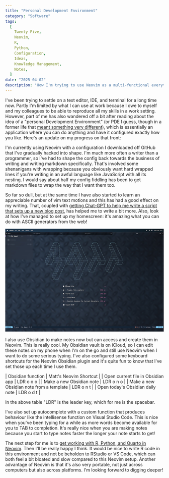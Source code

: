 ```yaml
---
title: "Personal Development Environment"
category: "Software"
tags:
  [
    Twenty Five,
    Neovim,
    R,
    Python,
    Configuration,
    Ideas,
    Knowledge Management,
    Notes,
  ]
date: "2025-04-02"
description: "How I'm trying to use Neovim as a multi-functional everything app."
---
```


I've been trying to settle on a text editor, IDE, and terminal for a long time now. Partly I'm limited by what I can use at work because I owe to myself and my colleagues to be able to reproduce all my skills in a work setting. However, part of me has also wandered off a bit after reading about the idea of a "personal Development Environment" (or PDE I guess, though in a former life that [meant something very different](https://en.wikipedia.org/wiki/Partial_differential_equation)), which is essentially an application where you can do anything and have it configured exactly how you like. Here's an update on my progress on that front:

<!--more-->

I'm currently using Neovim with a configuration I downloaded off GitHub that I've gradually hacked into shape. I'm much more often a writer than a programmer, so I've had to shape the config back towards the business of writing and writing markdown specifically. That's involved some shenanigans with wrapping because you obviously want hard wrapped lines if you're writing in an awful language like JavaScript with all its nesting. I would say about half my config fiddling has been to get markdown files to wrap the way that I want them too.

So far so dull, but at the same time I have also started to learn an appreciable number of vim text motions and this has had a good effect on my writing. That, coupled with [getting Chat-GPT to help me write a script that sets up a new blog post](https://mattischrome.com/posts/fun-with-chatgpt/), has helped me to write a bit more. Also, look at how I've managed to set up my homescreen: it's amazing what you can do with ASCII generators from the web!

![Matt's amazing Neovim homescreen](./images/nvim-homescreen.jpg)

I also use Obsidian to make notes now but can access and create them in Neovim. This is really cool. My Obsidian vault is on iCloud, so I can edit these notes on my phone when I'm on the go and still use Neovim when I want to do some serious typing. I've also configured some keyboard shortcuts for the Neovim Obsidian plugin and it's quite fun to know that I've set those up each time I use them.

| Obsidian function | Matt's Neovim Shortcut |
| Open current file in Obsidian app | LDR o o o |
| Make a new Obsidian note | LDR o n o |
| Make a new Obsidian note from a template | LDR o n t |
| Open today's Obsidian daily note | LDR o d t |

In the above table "LDR" is the leader key, which for me is the spacebar.

I've also set up autocomplete with a custom function that produces behaviour like the intellisense function on Visual Studio Code. This is nice when you've been typing for a while as more words become available for you to TAB to completion. It's really nice when you are making notes because you start to type notes faster the longer your note starts to get!

The next step for me is to [get working with R, Python, and Quarto in Neovim](https://quarto.org/docs/get-started/hello/neovim.html). Then I'll be really happy I think. It would be nice to write R code in this environment and not be beholden to RStudio or VS Code, which can both feel a bit bloated and slow compared to this Neovim setup. Another advantage of Neovim is that it's also very portable, not just across computers but also across platforms. I'm looking forward to digging deeper!
